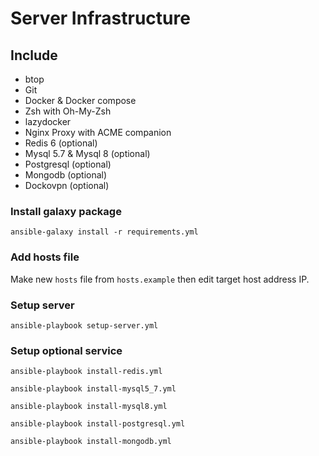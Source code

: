 # Server Infrastructure

## Include
- btop
- Git
- Docker & Docker compose
- Zsh with Oh-My-Zsh
- lazydocker
- Nginx Proxy with ACME companion
- Redis 6 (optional)
- Mysql 5.7 & Mysql 8 (optional)
- Postgresql (optional)
- Mongodb (optional)
- Dockovpn (optional)

### Install galaxy package

```shell
ansible-galaxy install -r requirements.yml
```

### Add hosts file
Make new `hosts` file from `hosts.example` then edit target host address IP.

### Setup server
```shell
ansible-playbook setup-server.yml
```

### Setup optional service
```shell
ansible-playbook install-redis.yml
```

```shell
ansible-playbook install-mysql5_7.yml
```

```shell
ansible-playbook install-mysql8.yml
```

```shell
ansible-playbook install-postgresql.yml
```

```shell
ansible-playbook install-mongodb.yml
```